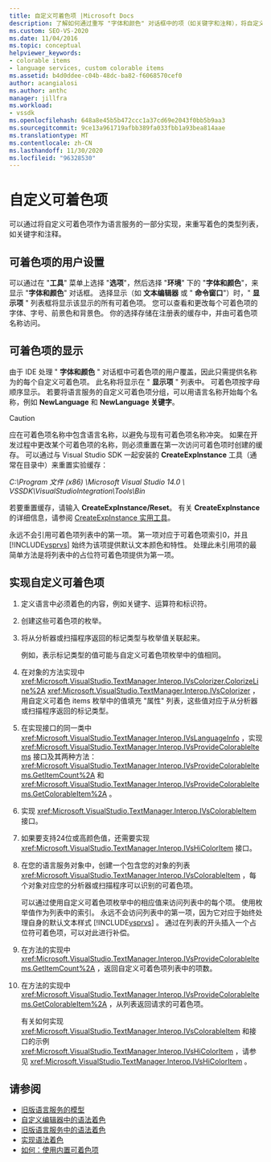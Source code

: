 ```yaml
---
title: 自定义可着色项 |Microsoft Docs
description: 了解如何通过重写 "字体和颜色" 对话框中的项（如关键字和注释），将自定义可着色项创建为语言服务的一部分。
ms.custom: SEO-VS-2020
ms.date: 11/04/2016
ms.topic: conceptual
helpviewer_keywords:
- colorable items
- language services, custom colorable items
ms.assetid: b4d0ddee-c04b-48dc-ba82-f6068570cef0
author: acangialosi
ms.author: anthc
manager: jillfra
ms.workload:
- vssdk
ms.openlocfilehash: 648a8e45b5b472ccc1a37cd69e2043f0bb5b9aa3
ms.sourcegitcommit: 9ce13a961719afbb389fa033fbb1a93bea814aae
ms.translationtype: MT
ms.contentlocale: zh-CN
ms.lasthandoff: 11/30/2020
ms.locfileid: "96328530"
---
```

# <a name="custom-colorable-items"></a>自定义可着色项
可以通过将自定义可着色项作为语言服务的一部分实现，来重写着色的类型列表，如关键字和注释。

## <a name="user-settings-of-colorable-items"></a>可着色项的用户设置
 可以通过在 "**工具**" 菜单上选择 "**选项**"，然后选择 "**环境**" 下的 "**字体和颜色**"，来显示 "**字体和颜色**" 对话框。 选择显示（如 **文本编辑器** 或 " **命令窗口**"）时，" **显示项** " 列表框将显示该显示的所有可着色项。 您可以查看和更改每个可着色项的字体、字号、前景色和背景色。 你的选择存储在注册表的缓存中，并由可着色项名称访问。

## <a name="presentation-of-colorable-items"></a>可着色项的显示
 由于 IDE 处理 " **字体和颜色** " 对话框中可着色项的用户覆盖，因此只需提供名称为的每个自定义可着色项。 此名称将显示在 " **显示项** " 列表中。 可着色项按字母顺序显示。 若要将语言服务的自定义可着色项分组，可以用语言名称开始每个名称，例如 **NewLanguage** 和 **NewLanguage 关键字**。

> [!CAUTION]
> 应在可着色项名称中包含语言名称，以避免与现有可着色项名称冲突。 如果在开发过程中更改某个可着色项的名称，则必须重置在第一次访问可着色项时创建的缓存。 可以通过与 Visual Studio SDK 一起安装的 **CreateExpInstance** 工具（通常在目录中）来重置实验缓存：
>
> *C:\Program 文件 (x86) \Microsoft Visual Studio 14.0 \ VSSDK\VisualStudioIntegration\Tools\Bin*
>
> 若要重置缓存，请输入 **CreateExpInstance/Reset**。 有关 **CreateExpInstance** 的详细信息，请参阅 [CreateExpInstance 实用工具](../../extensibility/internals/createexpinstance-utility.md)。

 永远不会引用可着色项列表中的第一项。 第一项对应于可着色项索引0，并且 [!INCLUDE[vsprvs](../../code-quality/includes/vsprvs_md.md)] 始终为该项提供默认文本颜色和特性。 处理此未引用项的最简单方法是将列表中的占位符可着色项提供为第一项。

## <a name="implement-custom-colorable-items"></a>实现自定义可着色项

1. 定义语言中必须着色的内容，例如关键字、运算符和标识符。

2. 创建这些可着色项的枚举。

3. 将从分析器或扫描程序返回的标记类型与枚举值关联起来。

    例如，表示标记类型的值可能与自定义可着色项枚举中的值相同。

4. 在对象的方法实现中 <xref:Microsoft.VisualStudio.TextManager.Interop.IVsColorizer.ColorizeLine%2A> <xref:Microsoft.VisualStudio.TextManager.Interop.IVsColorizer> ，用自定义可着色 items 枚举中的值填充 "属性" 列表，这些值对应于从分析器或扫描程序返回的标记类型。

5. 在实现接口的同一类中 <xref:Microsoft.VisualStudio.TextManager.Interop.IVsLanguageInfo> ，实现 <xref:Microsoft.VisualStudio.TextManager.Interop.IVsProvideColorableItems> 接口及其两种方法： <xref:Microsoft.VisualStudio.TextManager.Interop.IVsProvideColorableItems.GetItemCount%2A> 和 <xref:Microsoft.VisualStudio.TextManager.Interop.IVsProvideColorableItems.GetColorableItem%2A> 。

6. 实现 <xref:Microsoft.VisualStudio.TextManager.Interop.IVsColorableItem> 接口。

7. 如果要支持24位或高颜色值，还需要实现 <xref:Microsoft.VisualStudio.TextManager.Interop.IVsHiColorItem> 接口。

8. 在您的语言服务对象中，创建一个包含您的对象的列表 <xref:Microsoft.VisualStudio.TextManager.Interop.IVsColorableItem> ，每个对象对应您的分析器或扫描程序可以识别的可着色项。

    可以通过使用自定义可着色项枚举中的相应值来访问列表中的每个项。 使用枚举值作为列表中的索引。 永远不会访问列表中的第一项，因为它对应于始终处理自身的默认文本样式 [!INCLUDE[vsprvs](../../code-quality/includes/vsprvs_md.md)] 。 通过在列表的开头插入一个占位符可着色项，可以对此进行补偿。

9. 在方法的实现中 <xref:Microsoft.VisualStudio.TextManager.Interop.IVsProvideColorableItems.GetItemCount%2A> ，返回自定义可着色项列表中的项数。

10. 在方法的实现中 <xref:Microsoft.VisualStudio.TextManager.Interop.IVsProvideColorableItems.GetColorableItem%2A> ，从列表返回请求的可着色项。

    有关如何实现 <xref:Microsoft.VisualStudio.TextManager.Interop.IVsColorableItem> 和接口的示例 <xref:Microsoft.VisualStudio.TextManager.Interop.IVsHiColorItem> ，请参见 <xref:Microsoft.VisualStudio.TextManager.Interop.IVsHiColorItem> 。

## <a name="see-also"></a>请参阅
- [旧版语言服务的模型](../../extensibility/internals/model-of-a-legacy-language-service.md)
- [自定义编辑器中的语法着色](../../extensibility/syntax-coloring-in-custom-editors.md)
- [旧版语言服务中的语法着色](../../extensibility/internals/syntax-coloring-in-a-legacy-language-service.md)
- [实现语法着色](../../extensibility/internals/implementing-syntax-coloring.md)
- [如何：使用内置可着色项](../../extensibility/internals/how-to-use-built-in-colorable-items.md)
